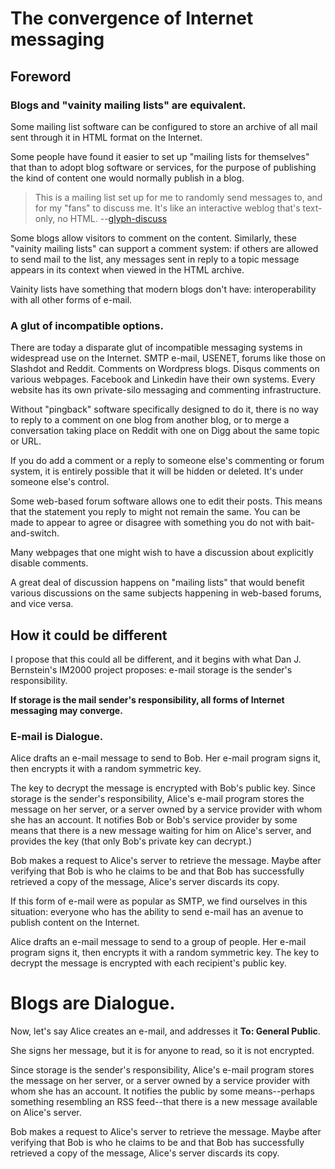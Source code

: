 # The convergence of Internet messaging

## Foreword

### Blogs and "vainity mailing lists" are equivalent.

Some mailing list software can be configured to store an archive of all mail sent through it in HTML format on the Internet.

Some people have found it easier to set up "mailing lists for themselves" that than to adopt blog software or services, for the purpose of publishing the kind of content one would normally publish in a blog.

> This is a mailing list set up for me to randomly send messages to, and for my "fans" to discuss me. It's like an interactive weblog that's text-only, no HTML. --[glyph-discuss]

[glyph-discuss]: http://twistedmatrix.com/cgi-bin/mailman/listinfo/glyph-discuss

Some blogs allow visitors to comment on the content. Similarly, these "vainity mailing lists" can support a comment system: if others are allowed to send mail to the list, any messages sent in reply to a topic message appears in its context when viewed in the HTML archive.

Vainity lists have something that modern blogs don't have: interoperability with all other forms of e-mail.

### A glut of incompatible options.

There are today a disparate glut of incompatible messaging systems in widespread use on the Internet. SMTP e-mail, USENET, forums like those on Slashdot and Reddit. Comments on Wordpress blogs. Disqus comments on various webpages. Facebook and Linkedin have their own systems. Every website has its own private-silo messaging and commenting infrastructure.

Without "pingback" software specifically designed to do it, there is no way to reply to a comment on one blog from another blog, or to merge a conversation taking place on Reddit with one on Digg about the same topic or URL.

If you do add a comment or a reply to someone else's commenting or forum system, it is entirely possible that it will be hidden or deleted. It's under someone else's control.

Some web-based forum software allows one to edit their posts. This means that the statement you reply to might not remain the same. You can be made to appear to agree or disagree with something you do not with bait-and-switch.

Many webpages that one might wish to have a discussion about explicitly disable comments.

A great deal of discussion happens on "mailing lists" that would benefit various discussions on the same subjects happening in web-based forums, and vice versa.

## How it could be different

I propose that this could all be different, and it begins with what Dan J. Bernstein's IM2000 project proposes: e-mail storage is the sender's responsibility.

**If storage is the mail sender's responsibility, all forms of Internet messaging may converge.**

### E-mail is Dialogue.

Alice drafts an e-mail message to send to Bob. Her e-mail program signs it, then encrypts it with a random symmetric key.

The key to decrypt the message is encrypted with Bob's public key. Since storage is the sender's responsibility, Alice's e-mail program stores the message on her server, or a server owned by a service provider with whom she has an account. It notifies Bob or Bob's service provider by some means that there is a new message waiting for him on Alice's server, and provides the key (that only Bob's private key can decrypt.)

Bob makes a request to Alice's server to retrieve the message. Maybe after verifying that Bob is who he claims to be and that Bob has successfully retrieved a copy of the message, Alice's server discards its copy.

If this form of e-mail were as popular as SMTP, we find ourselves in this situation: everyone who has the ability to send e-mail has an avenue to publish content on the Internet.

Alice drafts an e-mail message to send to a group of people. Her e-mail program signs it, then encrypts it with a random symmetric key. The key to decrypt the message is encrypted with each recipient's public key.

# Blogs are Dialogue.

Now, let's say Alice creates an e-mail, and addresses it **To: General Public**.

She signs her message, but it is for anyone to read, so it is not encrypted.

Since storage is the sender's responsibility, Alice's e-mail program stores the message on her server, or a server owned by a service provider with whom she has an account. It notifies the public by some means--perhaps something resembling an RSS feed--that there is a new message available on Alice's server.

Bob makes a request to Alice's server to retrieve the message. Maybe after verifying that Bob is who he claims to be and that Bob has successfully retrieved a copy of the message, Alice's server discards its copy.


